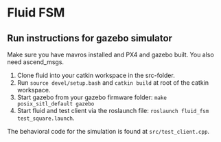 # Fluid FSM

## Run instructions for gazebo simulator

Make sure you have mavros installed and PX4 and gazebo built. You also need ascend_msgs.

1. Clone fluid into your catkin workspace in the src-folder.
2. Run `source devel/setup.bash` and `catkin build` at root of the catkin workspace.
3. Start gazebo from your gazebo firmware folder: `make posix_sitl_default gazebo`
4. Start fluid and test client via the roslaunch file: `roslaunch fluid_fsm test_square.launch`.

The behavioral code for the simulation is found at `src/test_client.cpp`.
